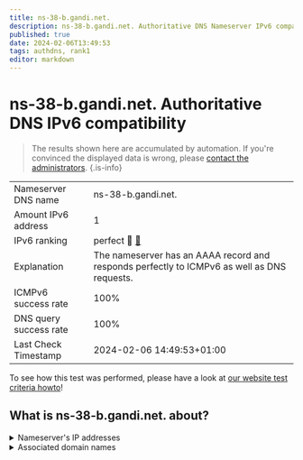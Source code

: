 ```yaml
---
title: ns-38-b.gandi.net.
description: ns-38-b.gandi.net. Authoritative DNS Nameserver IPv6 compatibility
published: true
date: 2024-02-06T13:49:53
tags: authdns, rank1
editor: markdown
---
```


# ns-38-b.gandi.net. Authoritative DNS IPv6 compatibility

> The results shown here are accumulated by automation. If you're convinced the displayed data is wrong, please [contact the administrators](/howto/chat). 
{.is-info}




|   |   |
| - | - |
| Nameserver DNS name | ns-38-b.gandi.net.
| Amount IPv6 address | 1
| IPv6 ranking | perfect :1st_place_medal: [🔗](/howto/ranking) |
| Explanation | The nameserver has an AAAA record and responds perfectly to ICMPv6 as well as DNS requests. |
| ICMPv6 success rate | 100%|
| DNS query success rate | 100% |
| Last Check Timestamp | 2024-02-06 14:49:53+01:00 |

To see how this test was performed, please have a look at [our website test criteria howto](/howto/testcriteria/authdns)!


## What is ns-38-b.gandi.net. about?




<details>
<summary>Nameserver's IP addresses</summary>

2001:4b98:aaab::27

</details>



<details>
<summary>Associated domain names</summary>

scikit-learn.org

</details>

